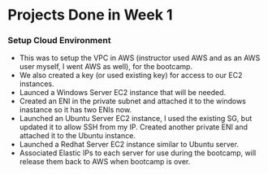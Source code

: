# Projects Done in Week 1


### Setup Cloud Environment
- This was to setup the VPC in AWS (instructor used AWS and as an AWS user myself, I went AWS as well), for the bootcamp.
- We also created a key (or used existing key) for access to our EC2 instances.
- Launced a Windows Server EC2 instance that will be needed.
- Created an ENI in the private subnet and attached it to the windows inastance so it has two ENIs now.
- Launched an Ubuntu Server EC2 instance, I used the existing SG, but updated it to allow SSH from my IP. Created another private ENI and attached it to the Ubuntu instance.
- Launched a Redhat Server EC2 instance similar to Ubuntu server.
- Associated Elastic IPs to each server for use during the bootcamp, will release them back to AWS when bootcamp is over.